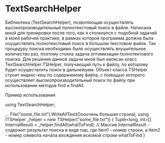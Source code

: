 # TextSearchHelper

Библиотека (TextSearchHelper), позволяющая осуществлять высокопроизводительный полнотекстовый поиск в файле. Написана мной для тренировки после того, как я столкнулся с подобной задачей в моей рабочей практике, в рамках которой программа должна была осуществлять полнотекстовый поиск в большом текстовом файле. Так процедуру поиска необходимо было осуществлять внушительное количество раз, поэтому стояла задача оптимизации полнотектового поиска.
Для решения данной задачи мной был написан класс TextSearchHelper.TSHelper, получающий путь к файлу, по которому будет осуществлять поиск в дальнейшем. Объект класса TSHelper строит индекс-кеш по содержимому файла, с помощью которого осуществляет высокопроизводительный поиск по файлу при использовании методов find и findAll.

Пример использования

using TextSearchHelper;

...
File("some_file.txt").WriteAllText(Оооочень большая строка);
using (TSHelper _helper = new TSHelper("some_file.txt"))
{
    Tuple<long, int>[] InternalResult = _helper.findAll(whatToFind);
    // Массив InternalResult - содержит результат поиска в виде пар, где Item1 - номер строки, а Item2 - номер символа начала вхождения искомой строки whatToFind
}
